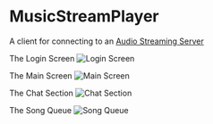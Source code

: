 # MusicStreamPlayer

A client for connecting to an [Audio Streaming Server](https://github.com/floppers09/AudioStreamingServer)

The Login Screen
![Login Screen](https://raw.githubusercontent.com/floppers09/MusicStreamPlayer/master/music_player_login.png "Login Screen")

The Main Screen
![Main Screen](https://raw.githubusercontent.com/floppers09/MusicStreamPlayer/master/music_player_songs.png "Main Screen")

The Chat Section
![Chat Section](https://raw.githubusercontent.com/floppers09/MusicStreamPlayer/master/music_player_chat.png "Chat Section")

The Song Queue
![Song Queue](https://raw.githubusercontent.com/floppers09/MusicStreamPlayer/master/music_player_queue.png "Song Queue")
